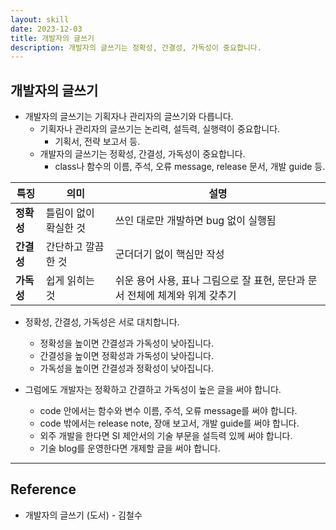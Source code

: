 ```yaml
---
layout: skill
date: 2023-12-03
title: 개발자의 글쓰기
description: 개발자의 글쓰기는 정확성, 간결성, 가독성이 중요합니다.
---
```



## 개발자의 글쓰기

- 개발자의 글쓰기는 기획자나 관리자의 글쓰기와 다릅니다.
    - 기획자나 관리자의 글쓰기는 논리력, 설득력, 실행력이 중요합니다.
        - 기획서, 전략 보고서 등.
    - 개발자의 글쓰기는 정확성, 간결성, 가독성이 중요합니다.
        - class나 함수의 이름, 주석, 오류 message, release 문서, 개발 guide 등.

| 특징 | 의미 | 설명 |
| --- | --- | --- |
| **정확성** | 틀림이 없이 확실한 것 | 쓰인 대로만 개발하면 bug 없이 실행됨 |
| **간결성** | 간단하고 깔끔한 것 | 군더더기 없이 핵심만 작성 |
| **가독성** | 쉽게 읽히는 것 | 쉬운 용어 사용, 표나 그림으로 잘 표현, 문단과 문서 전체에 체계와 위계 갖추기 |

- 정확성, 간결성, 가독성은 서로 대치합니다.
    - 정확성을 높이면 간결성과 가독성이 낮아집니다.
    - 간결성을 높이면 정확성과 가독성이 낮아집니다.
    - 가독성을 높이면 간결성과 정확성이 낮아집니다.

- 그럼에도 개발자는 정확하고 간결하고 가독성이 높은 글을 써야 합니다.
    - code 안에서는 함수와 변수 이름, 주석, 오류 message를 써야 합니다.
    - code 밖에서는 release note, 장애 보고서, 개발 guide를 써야 합니다.
    - 외주 개발을 한다면 SI 제안서의 기술 부문을 설득력 있께 써야 합니다.
    - 기술 blog를 운영한다면 개제할 글을 써야 합니다.


---


## Reference

- 개발자의 글쓰기 (도서) - 김철수